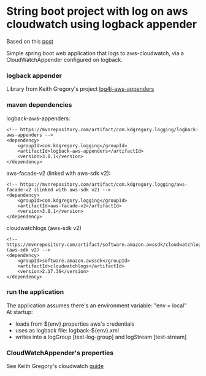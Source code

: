 # String boot project with log on aws cloudwatch using logback appender
Based on this [post](https://dzone.com/articles/announcing-log4j-aws-appenders)  

Simple spring boot web application that logs to aws-cloudwatch, via a CloudWatchAppender configured on logback.  


### logback appender
Library from Keith Gregory's project [log4j-aws-appenders](https://github.com/kdgregory/log4j-aws-appenders)  

### maven dependencies

logback-aws-appenders:

	<!-- https://mvnrepository.com/artifact/com.kdgregory.logging/logback-aws-appenders -->
	<dependency>
		<groupId>com.kdgregory.logging</groupId>
		<artifactId>logback-aws-appenders</artifactId>
		<version>3.0.1</version>
	</dependency>

aws-facade-v2 (linked with aws-sdk v2):

	<!-- https://mvnrepository.com/artifact/com.kdgregory.logging/aws-facade-v2 (linked with aws-sdk v2) -->
	<dependency>
		<groupId>com.kdgregory.logging</groupId>
		<artifactId>aws-facade-v2</artifactId>
		<version>3.0.1</version>
	</dependency>

cloudwatchlogs (aws-sdk v2)

	<!-- https://mvnrepository.com/artifact/software.amazon.awssdk/cloudwatchlogs (aws-sdk v2) -->
	<dependency>
		<groupId>software.amazon.awssdk</groupId>
		<artifactId>cloudwatchlogs</artifactId>
		<version>2.17.36</version>
	</dependency>

	
### run the application
The application assumes there's an environment variable: "env = local"  
At startup:
* loads from ${env}.properties aws's credentials
* uses as logback file: logback-${env}.xml
* writes into a logGroup [test-log-group] and logStream [test-stream]

### CloudWatchAppender's properties
See Keith Gregory's cloudwatch [guide](https://github.com/kdgregory/log4j-aws-appenders/blob/trunk/docs/cloudwatch.md)  
  
